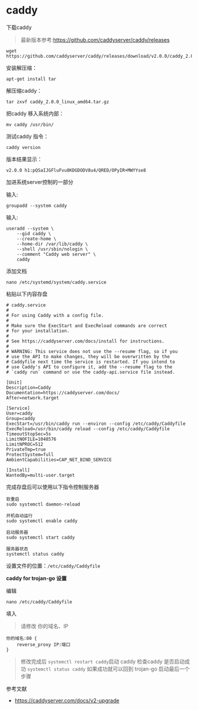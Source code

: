 # caddy

下载caddy
> 最新版本参考:https://github.com/caddyserver/caddy/releases
```
wget https://github.com/caddyserver/caddy/releases/download/v2.0.0/caddy_2.0.0_linux_amd64.tar.gz
```
安装解压缩：
```
apt-get install tar
```

解压缩caddy： 
```
tar zxvf caddy_2.0.0_linux_amd64.tar.gz
```
把caddy 移入系统内部：
```
mv caddy /usr/bin/
```
测试caddy 指令：
```
caddy version
```
版本结果显示：
```
v2.0.0 h1:pQSaIJGFluFvu8KDGDODV8u4/QRED/OPyIR+MWYYse8
```


加进系统server控制的一部分

输入:
```
groupadd --system caddy
```
输入:
```
useradd --system \
	--gid caddy \
	--create-home \
	--home-dir /var/lib/caddy \
	--shell /usr/sbin/nologin \
	--comment "Caddy web server" \
	caddy
```
添加文档
```
nano /etc/systemd/system/caddy.service
```
粘贴以下内容存盘
```
# caddy.service
#
# For using Caddy with a config file.
#
# Make sure the ExecStart and ExecReload commands are correct
# for your installation.
#
# See https://caddyserver.com/docs/install for instructions.
#
# WARNING: This service does not use the --resume flag, so if you
# use the API to make changes, they will be overwritten by the
# Caddyfile next time the service is restarted. If you intend to
# use Caddy's API to configure it, add the --resume flag to the
# `caddy run` command or use the caddy-api.service file instead.

[Unit]
Description=Caddy
Documentation=https://caddyserver.com/docs/
After=network.target

[Service]
User=caddy
Group=caddy
ExecStart=/usr/bin/caddy run --environ --config /etc/caddy/Caddyfile
ExecReload=/usr/bin/caddy reload --config /etc/caddy/Caddyfile
TimeoutStopSec=5s
LimitNOFILE=1048576
LimitNPROC=512
PrivateTmp=true
ProtectSystem=full
AmbientCapabilities=CAP_NET_BIND_SERVICE

[Install]
WantedBy=multi-user.target
```

完成存盘后可以使用以下指令控制服务器
```
软重启
sudo systemctl daemon-reload

开机自动运行
sudo systemctl enable caddy

启动服务器
sudo systemctl start caddy

服务器状态
systemctl status caddy
```

设置文件的位置：`/etc/caddy/Caddyfile`

**caddy for trojan-go 设置**

编辑
```
nano /etc/caddy/Caddyfile
```
填入
> 请修改 你的域名、IP
```
你的域名:80 {
    reverse_proxy IP:端口
}
```
> 修改完成后 `systemctl restart caddy`启动 caddy
> 检查caddy 是否启动成功 `systemctl status caddy`
> 如果成功就可以回到 trojan-go 启动最后一个步骤


参考文献
* https://caddyserver.com/docs/v2-upgrade